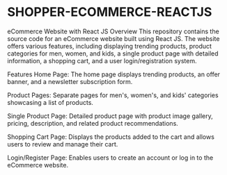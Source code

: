 # SHOPPER-ECOMMERCE-REACTJS
eCommerce Website with React JS Overview This repository contains the source code for an eCommerce website built using React JS. The website offers various features, including displaying trending products, product categories for men, women, and kids, a single product page with detailed information, a shopping cart, and a user login/registration system.

Features Home Page: The home page displays trending products, an offer banner, and a newsletter subscription form.

Product Pages: Separate pages for men's, women's, and kids' categories showcasing a list of products.

Single Product Page: Detailed product page with product image gallery, pricing, description, and related product recommendations.

Shopping Cart Page: Displays the products added to the cart and allows users to review and manage their cart.

Login/Register Page: Enables users to create an account or log in to the eCommerce website.
